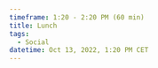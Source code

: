 ```yaml
---
timeframe: 1:20 - 2:20 PM (60 min)
title: Lunch
tags:
  - Social
datetime: Oct 13, 2022, 1:20 PM CET
---
```

